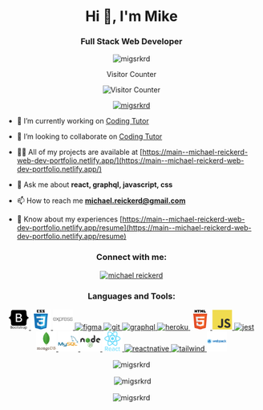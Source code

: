 <link rel="stylesheet" type="text/css" href="path/to/your/styles.css">

<h1 align="center" class=""testing>Hi 👋, I'm Mike</h1>
<h3 align="center">Full Stack Web Developer</h3>

<p align="center"> <img src="https://komarev.com/ghpvc/?username=migsrkrd&label=Profile%20views&color=0e75b6&style=flat" alt="migsrkrd" /> </p>
<p align="center">Visitor Counter</p>

<p align="center">
  <img src="https://profile-counter.glitch.me/migsrkrd/count.svg" alt="Visitor Counter" />
</p>

<p align="center"> <a href="https://github.com/ryo-ma/github-profile-trophy"><img src="https://github-profile-trophy.vercel.app/?username=migsrkrd&theme=radical" alt="migsrkrd" /></a> </p>

- 🔭 I’m currently working on [Coding Tutor](https://github.com/Migsrkrd/Coding-Tutor)

- 👯 I’m looking to collaborate on [Coding Tutor](https://github.com/Migsrkrd/Coding-Tutor)

- 👨‍💻 All of my projects are available at [https://main--michael-reickerd-web-dev-portfolio.netlify.app/](https://main--michael-reickerd-web-dev-portfolio.netlify.app/)

- 💬 Ask me about **react, graphql, javascript, css**

- 📫 How to reach me **michael.reickerd@gmail.com**

- 📄 Know about my experiences [https://main--michael-reickerd-web-dev-portfolio.netlify.app/resume](https://main--michael-reickerd-web-dev-portfolio.netlify.app/resume)

<h3 align="center">Connect with me:</h3>
<p align="center">
<a href="https://linkedin.com/in/michael-reickerd-1716a71a3/" target="blank"><img align="center" src="https://raw.githubusercontent.com/rahuldkjain/github-profile-readme-generator/master/src/images/icons/Social/linked-in-alt.svg" alt="michael reickerd" height="30" width="40" /></a>
</p>

<h3 align="center">Languages and Tools:</h3>
<p align="center" background="red"> <a href="https://getbootstrap.com" target="_blank" rel="noreferrer"> <img src="https://raw.githubusercontent.com/devicons/devicon/master/icons/bootstrap/bootstrap-plain-wordmark.svg" alt="bootstrap" width="40" height="40"/> </a> <a href="https://www.w3schools.com/css/" target="_blank" rel="noreferrer"> <img src="https://raw.githubusercontent.com/devicons/devicon/master/icons/css3/css3-original-wordmark.svg" alt="css3" width="40" height="40"/> </a> <a href="https://expressjs.com" target="_blank" rel="noreferrer"> <img src="https://raw.githubusercontent.com/devicons/devicon/master/icons/express/express-original-wordmark.svg" alt="express" width="40" height="40"/> </a> <a href="https://www.figma.com/" target="_blank" rel="noreferrer"> <img src="https://www.vectorlogo.zone/logos/figma/figma-icon.svg" alt="figma" width="40" height="40"/> </a> <a href="https://git-scm.com/" target="_blank" rel="noreferrer"> <img src="https://www.vectorlogo.zone/logos/git-scm/git-scm-icon.svg" alt="git" width="40" height="40"/> </a> <a href="https://graphql.org" target="_blank" rel="noreferrer"> <img src="https://www.vectorlogo.zone/logos/graphql/graphql-icon.svg" alt="graphql" width="40" height="40"/> </a> <a href="https://heroku.com" target="_blank" rel="noreferrer"> <img src="https://www.vectorlogo.zone/logos/heroku/heroku-icon.svg" alt="heroku" width="40" height="40"/> </a> <a href="https://www.w3.org/html/" target="_blank" rel="noreferrer"> <img src="https://raw.githubusercontent.com/devicons/devicon/master/icons/html5/html5-original-wordmark.svg" alt="html5" width="40" height="40"/> </a> <a href="https://developer.mozilla.org/en-US/docs/Web/JavaScript" target="_blank" rel="noreferrer"> <img src="https://raw.githubusercontent.com/devicons/devicon/master/icons/javascript/javascript-original.svg" alt="javascript" width="40" height="40"/> </a> <a href="https://jestjs.io" target="_blank" rel="noreferrer"> <img src="https://www.vectorlogo.zone/logos/jestjsio/jestjsio-icon.svg" alt="jest" width="40" height="40"/> </a> <a href="https://www.mongodb.com/" target="_blank" rel="noreferrer"> <img src="https://raw.githubusercontent.com/devicons/devicon/master/icons/mongodb/mongodb-original-wordmark.svg" alt="mongodb" width="40" height="40"/> </a> <a href="https://www.mysql.com/" target="_blank" rel="noreferrer"> <img src="https://raw.githubusercontent.com/devicons/devicon/master/icons/mysql/mysql-original-wordmark.svg" alt="mysql" width="40" height="40"/> </a> <a href="https://nodejs.org" target="_blank" rel="noreferrer"> <img src="https://raw.githubusercontent.com/devicons/devicon/master/icons/nodejs/nodejs-original-wordmark.svg" alt="nodejs" width="40" height="40"/> </a> <a href="https://reactjs.org/" target="_blank" rel="noreferrer"> <img src="https://raw.githubusercontent.com/devicons/devicon/master/icons/react/react-original-wordmark.svg" alt="react" width="40" height="40"/> </a> <a href="https://reactnative.dev/" target="_blank" rel="noreferrer"> <img src="https://reactnative.dev/img/header_logo.svg" alt="reactnative" width="40" height="40"/> </a> <a href="https://tailwindcss.com/" target="_blank" rel="noreferrer"> <img src="https://www.vectorlogo.zone/logos/tailwindcss/tailwindcss-icon.svg" alt="tailwind" width="40" height="40"/> </a> <a href="https://webpack.js.org" target="_blank" rel="noreferrer"> <img src="https://raw.githubusercontent.com/devicons/devicon/d00d0969292a6569d45b06d3f350f463a0107b0d/icons/webpack/webpack-original-wordmark.svg" alt="webpack" width="40" height="40"/> </a> </p>

<div align="center">
<p><img align="center" src="https://github-readme-stats.vercel.app/api/top-langs?username=migsrkrd&show_icons=true&locale=en&theme=radical" alt="migsrkrd" /></p>

<p>&nbsp;<img align="center" src="https://github-readme-stats.vercel.app/api?username=migsrkrd&show_icons=true&locale=en&theme=radical" alt="migsrkrd" /></p>

<p><img align="center" src="https://github-readme-streak-stats.herokuapp.com/?user=migsrkrd&theme=radical" alt="migsrkrd" /></p>
</div>

